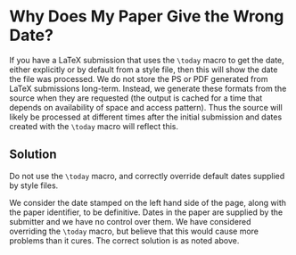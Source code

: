 Why Does My Paper Give the Wrong Date?
======================================

If you have a LaTeX submission that uses the `\today` macro to get the
date, either explicitly or by default from a style file, then this will
show the date the file was processed. We do not store the PS or PDF
generated from LaTeX submissions long-term. Instead, we generate these
formats from the source when they are requested (the output is cached
for a time that depends on availability of space and access pattern).
Thus the source will likely be processed at different times after the
initial submission and dates created with the `\today` macro will
reflect this.

Solution
--------

Do not use the `\today` macro, and correctly override default dates
supplied by style files.

We consider the date stamped on the left hand side of the page, along
with the paper identifier, to be definitive. Dates in the paper are
supplied by the submitter and we have no control over them. We have
considered overriding the `\today` macro, but believe that this would
cause more problems than it cures. The correct solution is as noted
above.
